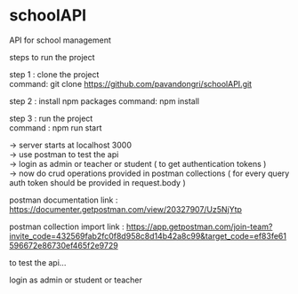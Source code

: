 # schoolAPI
API for school management

steps to run the project

step 1 : clone the project  \
command:   git clone https://github.com/pavandongri/schoolAPI.git


step 2 : install npm packages 
command: npm install

step 3 : run the project  
command : npm run start

-> server starts at localhost 3000   
-> use postman to test the api    
-> login as admin or teacher or student ( to get authentication tokens )     
-> now do crud operations provided in postman collections ( for every query auth token should be provided in request.body )       

postman documentation link : https://documenter.getpostman.com/view/20327907/Uz5NjYtp

postman collection import link : https://app.getpostman.com/join-team?invite_code=432569fab2fc0f8d958c8d14b42a8c99&target_code=ef83fe61596672e86730ef465f2e9729


to test the api...

login as admin or student or teacher
